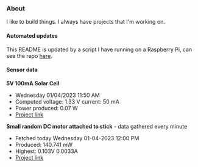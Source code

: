 ### About
I like to build things. I always have projects that I'm working on.

#### Automated updates
This README is updated by a script I have running on a Raspberry Pi, can see the repo [here](https://github.com/jdc-cunningham/raspi-git-repo-updater).

#### Sensor data
**5V 100mA Solar Cell**
- Wednesday 01/04/2023 11:50 AM
- Computed voltage: 1.33 V current: 50 mA
- Power produced: 0.07 W
- [Project link](https://github.com/jdc-cunningham/raspisolarplotter)

**Small random DC motor attached to stick** - data gathered every minute
- Fetched today Wednesday 01-04-2023 12:00 PM
- Produced: 140.741 mW
- Highest: 0.103V 0.0033A
- [Project link](https://github.com/jdc-cunningham/turbine-raspi)